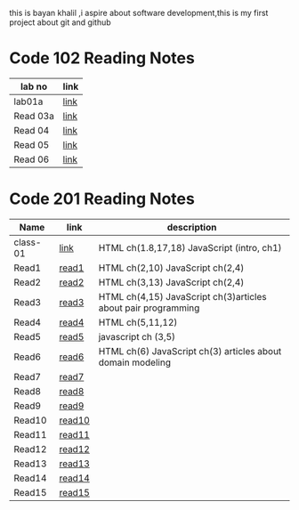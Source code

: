 this is bayan khalil ,i aspire about software development,this is my first project about git and github

# Code 102 Reading Notes

lab no | link
-----|-----
lab01a | [link](102/lab01a.md)
Read 03a | [link](102/Read03a.md)
Read 04 | [link](102/Read04.md)
Read 05 |[link](102/Read05.md)
Read 06 |[link](102/Read06.md)

# Code 201 Reading Notes

Name   | link | description
-------|------|------------
class-01   | [link](201/class-01.md) |  HTML ch(1.8,17,18) JavaScript (intro, ch1)
Read1      | [read1](201/read1.md)   |  HTML ch(2,10) JavaScript ch(2,4)
Read2      | [read2](201/read2.md)   |  HTML ch(3,13) JavaScript ch(2,4)
Read3      | [read3](201/read3.md)   |  HTML ch(4,15) JavaScript ch(3)articles about pair programming
Read4      | [read4](201/read4.md)   |  HTML ch(5,11,12)
Read5      | [read5](201/read5.md)   |  javascript ch (3,5)
Read6      | [read6](201/read6.md)   |  HTML ch(6) JavaScript ch(3) articles about domain modeling
Read7      | [read7](201/read7.md)   |
Read8      | [read8](201/read8.md)   |
Read9      | [read9](201/read9.md)   |
Read10     | [read10](201/read10.md)  |
Read11     | [read11](201/read11.md)  |
Read12     | [read12](201/read12.md)  |
Read13     | [read13](201/read13.md)  |
Read14     | [read14](201/read14.md)  |
Read15     | [read15](201/read15.md)  |








